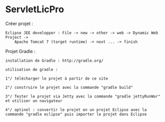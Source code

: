 # ServletLicPro

Créer projet :
    
    Eclipse JEE developper : File -> new -> other -> web -> Dynamic Web Project ->
        Apache Tomcat 7 (target runtime) -> next ... -> finish

Projet Gradle :

    installation de Gradle : http://gradle.org/

    utilisation de gradle :

    1°/ télécharger le projet à partir de ce site

    2°/ construire le projet avec la commande "gradle build"

    3°/ Tester le projet via Jetty avec la commande "gradle jettyRunWar" et utiliser un navigateur

    4°/ optinel : convertir le projet en un projet Eclipse avec la commande "gradle eclipse" puis importer le projet dans Eclipse

